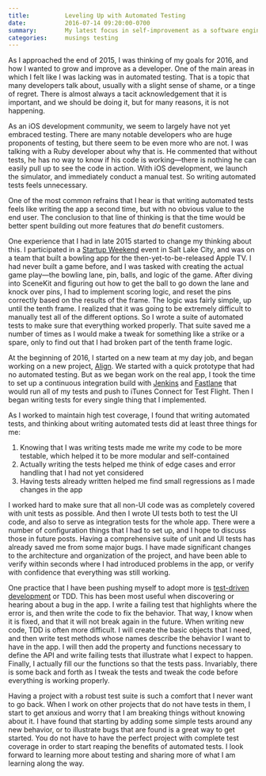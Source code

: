 ```yaml
---
title:          Leveling Up with Automated Testing
date:           2016-07-14 09:20:00-0700
summary:        My latest focus in self-improvement as a software engineer
categories:     musings testing
---
```

As I approached the end of 2015, I was thinking of my goals for 2016, and how I wanted to grow and improve as a developer. One of the main areas in which I felt like I was lacking was in automated testing. That is a topic that many developers talk about, usually with a slight sense of shame, or a tinge of regret. There is almost always a tacit acknowledgement that it is important, and we should be doing it, but for many reasons, it is not happening.

As an iOS development community, we seem to largely have not yet embraced testing. There are many notable developers who are huge proponents of testing, but there seem to be even more who are not. I was talking with a Ruby developer about why that is. He commented that without tests, he has no way to know if his code is working—there is nothing he can easily pull up to see the code in action. With iOS development, we launch the simulator, and immediately conduct a manual test. So writing automated tests feels unnecessary.

One of the most common refrains that I hear is that writing automated tests feels like writing the app a second time, but with no obvious value to the end user. The conclusion to that line of thinking is that the time would be better spent building out more features that _do_ benefit customers.

One experience that I had in late 2015 started to change my thinking about this. I participated in a [Startup Weekend](https://startupweekend.org) event in Salt Lake City, and was on a team that built a bowling app for the then-yet-to-be-released Apple TV. I had never built a game before, and I was tasked with creating the actual game play—the bowling lane, pin, balls, and logic of the game. After diving into SceneKit and figuring out how to get the ball to go down the lane and knock over pins, I had to implement scoring logic, and reset the pins correctly based on the results of the frame. The logic was fairly simple, up until the tenth frame. I realized that it was going to be extremely difficult to manually test all of the different options. So I wrote a suite of automated tests to make sure that everything worked properly. That suite saved me a number of times as I would make a tweak for something like a strike or a spare, only to find out that I had broken part of the tenth frame logic.

At the beginning of 2016, I started on a new team at my day job, and began working on a new project, [Align](/apps/align). We started with a quick prototype that had no automated testing. But as we began work on the real app, I took the time to set up a continuous integration build with [Jenkins](https://jenkins.io) and [Fastlane](https://fastlane.tools) that would run all of my tests and push to iTunes Connect for Test Flight. Then I began writing tests for every single thing that I implemented.

As I worked to maintain high test coverage, I found that writing automated tests, and thinking about writing automated tests did at least three things for me:

1. Knowing that I was writing tests made me write my code to be more testable, which helped it to be more modular and self-contained
2. Actually writing the tests helped me think of edge cases and error handling that I had not yet considered
3. Having tests already written helped me find small regressions as I made changes in the app

I worked hard to make sure that all non-UI code was as completely covered with unit tests as possible. And then I wrote UI tests both to test the UI code, and also to serve as integration tests for the whole app. There were a number of configuration things that I had to set up, and I hope to discuss those in future posts. Having a comprehensive suite of unit and UI tests has already saved me from some major bugs. I have made significant changes to the architecture and organization of the project, and have been able to verify within seconds where I had introduced problems in the app, or verify with confidence that everything was still working.

One practice that I have been pushing myself to adopt more is [test-driven development](https://en.wikipedia.org/wiki/Test-driven_development) or TDD. This has been most useful when discovering or hearing about a bug in the app. I write a failing test that highlights where the error is, and then write the code to fix the behavior. That way, I know when it is fixed, and that it will not break again in the future. When writing new code, TDD is often more difficult. I will create the basic objects that I need, and then write test methods whose names describe the behavior I want to have in the app. I will then add the property and functions necessary to define the API and write failing tests that illustrate what I expect to happen. Finally, I actually fill our the functions so that the tests pass. Invariably, there is some back and forth as I tweak the tests and tweak the code before everything is working properly.

Having a project with a robust test suite is such a comfort that I never want to go back. When I work on other projects that do not have tests in them, I start to get anxious and worry that I am breaking things without knowing about it. I have found that starting by adding some simple tests around any new behavior, or to illustrate bugs that are found is a great way to get started. You do not have to have the perfect project with complete test coverage in order to start reaping the benefits of automated tests. I look forward to learning more about testing and sharing more of what I am learning along the way.
